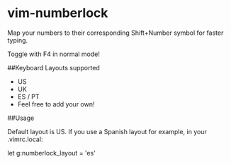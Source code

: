 # vim-numberlock

Map your numbers to their corresponding Shift+Number symbol for faster typing.

Toggle with F4 in normal mode!

##Keyboard Layouts supported

* US
* UK
* ES / PT
* Feel free to add your own!

##Usage

Default layout is US. If you use a Spanish layout for example, in your .vimrc.local:

  let g:numberlock_layout = 'es'
